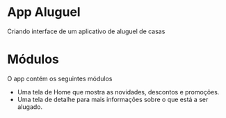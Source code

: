 # App Aluguel
 Criando interface de um aplicativo de aluguel de casas

# Módulos
O app contém os seguintes módulos

* Uma tela de Home que mostra as novidades, descontos e promoções.
* Uma tela de detalhe para mais informações sobre o que está a ser alugado.

